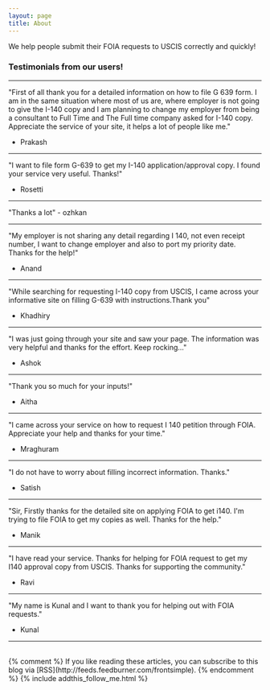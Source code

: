 ```yaml
---
layout: page
title: About
---
```

We help people submit their FOIA requests to USCIS correctly and quickly!

### Testimonials from our users!

 ---

 "First of all thank you for a detailed information on how to file G 639 form. I am in the same situation where most of us are,
  where employer is not going to give the I-140 copy and I am planning to change my employer from being a consultant to Full Time and The Full time company asked for I-140 copy. Appreciate the service of your site, it helps a lot of people like me."
 - Prakash

 ---

   "I want to file form G-639 to get my I-140 application/approval copy. I found your service very useful. Thanks!"
   - Rosetti

  ---

   "Thanks a lot"
      - ozhkan

   ---

 "My employer is not sharing any detail regarding I 140, not even receipt number, I want to change employer and also to port my priority date.
 Thanks for the help!"
 - Anand

 ---

 "While searching for requesting I-140 copy from USCIS, I came across your informative site on filling G-639 with instructions.Thank you"
  - Khadhiry

  ---

 "I was just going through your site and saw your page. The information was very helpful and thanks for the effort.
 Keep rocking..."
 - Ashok

 ---

 "Thank you so much for your inputs!"
 - Aitha

 ---

 "I came across your service on how to request I 140 petition through FOIA. Appreciate your help and thanks for your time."
 - Mraghuram

 ---

 "I do not have to worry about filling incorrect information. Thanks."
 - Satish

 ---

 "Sir, Firstly thanks for the detailed site on applying FOIA to get i140. I'm trying to file FOIA to get my copies as well. Thanks for the help."
 - Manik

 ---

 "I have read your service. Thanks for helping for FOIA request to get my I140 approval copy from USCIS.
 Thanks for supporting the community."
 - Ravi

 ---

 "My name is Kunal and I want to thank you for helping out with FOIA requests."
 - Kunal

 ---

<br/>
{% comment %}
If you like reading these articles, you can subscribe to this blog via [RSS](http://feeds.feedburner.com/frontsimple).
{% endcomment %}
{% include addthis_follow_me.html %}

<br/>
<div class="post-date" id="ga-pageviews"></div>

